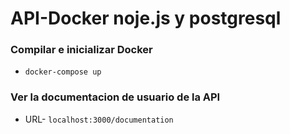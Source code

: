 # API-Docker noje.js y postgresql

### Compilar e inicializar Docker

* `docker-compose up`

### Ver la documentacion de usuario de la API

* URL- `localhost:3000/documentation`
